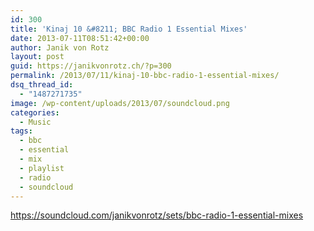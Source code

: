 ```yaml
---
id: 300
title: 'Kinaj 10 &#8211; BBC Radio 1 Essential Mixes'
date: 2013-07-11T08:51:42+00:00
author: Janik von Rotz
layout: post
guid: https://janikvonrotz.ch/?p=300
permalink: /2013/07/11/kinaj-10-bbc-radio-1-essential-mixes/
dsq_thread_id:
  - "1487271735"
image: /wp-content/uploads/2013/07/soundcloud.png
categories:
  - Music
tags:
  - bbc
  - essential
  - mix
  - playlist
  - radio
  - soundcloud
---
```

https://soundcloud.com/janikvonrotz/sets/bbc-radio-1-essential-mixes